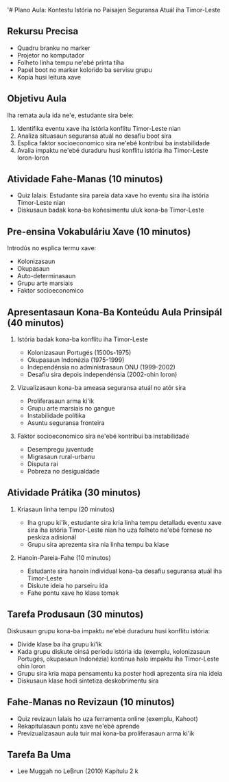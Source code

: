 '# Plano Aula: Kontestu Istória no Paisajen Seguransa Atuál iha Timor-Leste

## Rekursu Precisa

- Quadru branku no marker
- Projetor no komputador
- Folheto linha tempu ne'ebé printa tiha
- Papel boot no marker kolorido ba servisu grupu
- Kopia husi leitura xave 

## Objetivu Aula

Iha remata aula ida ne'e, estudante sira bele:
1. Identifika eventu xave iha istória konflitu Timor-Leste nian
2. Analiza situasaun seguransa atuál no desafiu boot sira
3. Esplica faktor socioeconomico sira ne'ebé kontribui ba instabilidade
4. Avalia impaktu ne'ebé duraduru husi konflitu istória iha Timor-Leste loron-loron

## Atividade Fahe-Manas (10 minutos)

- Quiz lalais: Estudante sira pareia data xave ho eventu sira iha istória Timor-Leste nian
- Diskusaun badak kona-ba koñesimentu uluk kona-ba Timor-Leste

## Pre-ensina Vokabuláriu Xave (10 minutos)

Introdús no esplica termu xave:
- Kolonizasaun
- Okupasaun
- Auto-determinasaun
- Grupu arte marsiais
- Faktor socioeconomico

## Apresentasaun Kona-Ba Konteúdu Aula Prinsipál (40 minutos)

1. Istória badak kona-ba konflitu iha Timor-Leste
   - Kolonizasaun Portugés (1500s-1975)
   - Okupasaun Indonézia (1975-1999)
   - Independénsia no administrasaun ONU (1999-2002)
   - Desafiu sira depois independénsia (2002-ohin loron)

2. Vizualizasaun kona-ba ameasa seguransa atuál no atór sira
   - Proliferasaun arma ki'ik
   - Grupu arte marsiais no gangue
   - Instabilidade polítika
   - Asuntu seguransa fronteira

3. Faktor socioeconomico sira ne'ebé kontribui ba instabilidade
   - Desempregu juventude
   - Migrasaun rural-urbanu
   - Disputa rai
   - Pobreza no desigualdade

## Atividade Prátika (30 minutos)

1. Kriasaun linha tempu (20 minutos)
   - Iha grupu ki'ik, estudante sira kria linha tempu detalladu eventu xave sira iha istória Timor-Leste nian ho uza folheto ne'ebé fornese no peskiza adisionál
   - Grupu sira aprezenta sira nia linha tempu ba klase

2. Hanoin-Pareia-Fahe (10 minutos)
   - Estudante sira hanoin individual kona-ba desafiu seguransa atuál iha Timor-Leste
   - Diskute ideia ho parseiru ida
   - Fahe pontu xave ho klase tomak 

## Tarefa Produsaun (30 minutos)

Diskusaun grupu kona-ba impaktu ne'ebé duraduru husi konflitu istória:
- Divide klase ba iha grupu ki'ik
- Kada grupu diskute oinsá períodu istória ida (exemplu, kolonizasaun Portugés, okupasaun Indonézia) kontinua halo impaktu iha Timor-Leste ohin loron
- Grupu sira kria mapa pensamentu ka poster hodi aprezenta sira nia ideia
- Diskusaun klase hodi sintetiza deskobrimentu sira

## Fahe-Manas no Revizaun (10 minutos)

- Quiz revizaun lalais ho uza ferramenta online (exemplu, Kahoot)
- Rekapitulasaun pontu xave ne'ebé aprende
- Previzualizasaun aula tuir mai kona-ba proliferasaun arma ki'ik

## Tarefa Ba Uma

- Lee Muggah no LeBrun (2010) Kapítulu 2 k